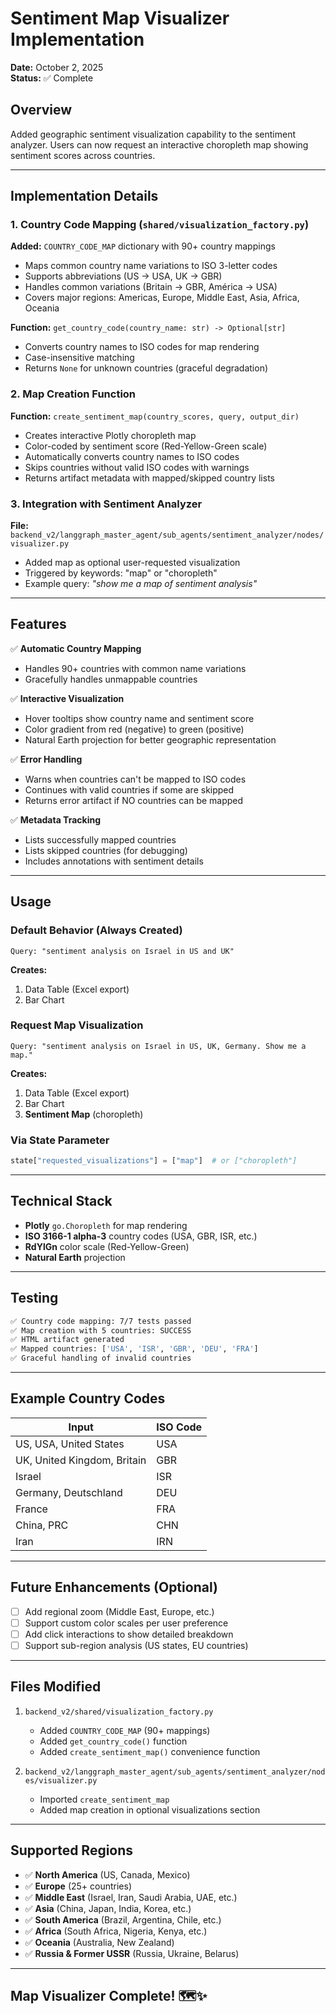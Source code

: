 # Sentiment Map Visualizer Implementation

**Date:** October 2, 2025  
**Status:** ✅ Complete

## Overview

Added geographic sentiment visualization capability to the sentiment analyzer. Users can now request an interactive choropleth map showing sentiment scores across countries.

---

## Implementation Details

### 1. Country Code Mapping (`shared/visualization_factory.py`)

**Added:** `COUNTRY_CODE_MAP` dictionary with 90+ country mappings
- Maps common country name variations to ISO 3-letter codes
- Supports abbreviations (US → USA, UK → GBR)
- Handles common variations (Britain → GBR, América → USA)
- Covers major regions: Americas, Europe, Middle East, Asia, Africa, Oceania

**Function:** `get_country_code(country_name: str) -> Optional[str]`
- Converts country names to ISO codes for map rendering
- Case-insensitive matching
- Returns `None` for unknown countries (graceful degradation)

### 2. Map Creation Function

**Function:** `create_sentiment_map(country_scores, query, output_dir)`
- Creates interactive Plotly choropleth map
- Color-coded by sentiment score (Red-Yellow-Green scale)
- Automatically converts country names to ISO codes
- Skips countries without valid ISO codes with warnings
- Returns artifact metadata with mapped/skipped country lists

### 3. Integration with Sentiment Analyzer

**File:** `backend_v2/langgraph_master_agent/sub_agents/sentiment_analyzer/nodes/visualizer.py`
- Added map as optional user-requested visualization
- Triggered by keywords: "map" or "choropleth"
- Example query: *"show me a map of sentiment analysis"*

---

## Features

✅ **Automatic Country Mapping**
- Handles 90+ countries with common name variations
- Gracefully handles unmappable countries

✅ **Interactive Visualization**
- Hover tooltips show country name and sentiment score
- Color gradient from red (negative) to green (positive)
- Natural Earth projection for better geographic representation

✅ **Error Handling**
- Warns when countries can't be mapped to ISO codes
- Continues with valid countries if some are skipped
- Returns error artifact if NO countries can be mapped

✅ **Metadata Tracking**
- Lists successfully mapped countries
- Lists skipped countries (for debugging)
- Includes annotations with sentiment details

---

## Usage

### Default Behavior (Always Created)
```
Query: "sentiment analysis on Israel in US and UK"
```
**Creates:**
1. Data Table (Excel export)
2. Bar Chart

### Request Map Visualization
```
Query: "sentiment analysis on Israel in US, UK, Germany. Show me a map."
```
**Creates:**
1. Data Table (Excel export)
2. Bar Chart
3. **Sentiment Map** (choropleth)

### Via State Parameter
```python
state["requested_visualizations"] = ["map"]  # or ["choropleth"]
```

---

## Technical Stack

- **Plotly** `go.Choropleth` for map rendering
- **ISO 3166-1 alpha-3** country codes (USA, GBR, ISR, etc.)
- **RdYlGn** color scale (Red-Yellow-Green)
- **Natural Earth** projection

---

## Testing

```bash
✅ Country code mapping: 7/7 tests passed
✅ Map creation with 5 countries: SUCCESS
✅ HTML artifact generated
✅ Mapped countries: ['USA', 'ISR', 'GBR', 'DEU', 'FRA']
✅ Graceful handling of invalid countries
```

---

## Example Country Codes

| Input | ISO Code |
|-------|----------|
| US, USA, United States | USA |
| UK, United Kingdom, Britain | GBR |
| Israel | ISR |
| Germany, Deutschland | DEU |
| France | FRA |
| China, PRC | CHN |
| Iran | IRN |

---

## Future Enhancements (Optional)

- [ ] Add regional zoom (Middle East, Europe, etc.)
- [ ] Support custom color scales per user preference
- [ ] Add click interactions to show detailed breakdown
- [ ] Support sub-region analysis (US states, EU countries)

---

## Files Modified

1. `backend_v2/shared/visualization_factory.py`
   - Added `COUNTRY_CODE_MAP` (90+ mappings)
   - Added `get_country_code()` function
   - Added `create_sentiment_map()` convenience function

2. `backend_v2/langgraph_master_agent/sub_agents/sentiment_analyzer/nodes/visualizer.py`
   - Imported `create_sentiment_map`
   - Added map creation in optional visualizations section

---

## Supported Regions

- ✅ **North America** (US, Canada, Mexico)
- ✅ **Europe** (25+ countries)
- ✅ **Middle East** (Israel, Iran, Saudi Arabia, UAE, etc.)
- ✅ **Asia** (China, Japan, India, Korea, etc.)
- ✅ **South America** (Brazil, Argentina, Chile, etc.)
- ✅ **Africa** (South Africa, Nigeria, Kenya, etc.)
- ✅ **Oceania** (Australia, New Zealand)
- ✅ **Russia & Former USSR** (Russia, Ukraine, Belarus)

---

## Map Visualizer Complete! 🗺️✨

